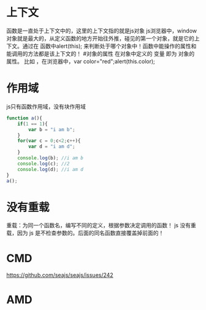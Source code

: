 # 上下文
函数是一直处于上下文中的，这里的上下文指的就是js对象
js浏览器中，window 对象就是最大的，从定义函数的地方开始往外推，碰见的第一个对象，就是它的上下文。通过在 函数中alert(this); 来判断处于哪个对象中！函数中能操作的属性和能调用的方法都是该上下文的！
#对象的属性
在对象中定义的 变量 即为 对象的属性。
比如 ，在浏览器中，var color="red";alert(this.color);

# 作用域
js只有函数作用域，没有块作用域
```javascript
function a(){
    if(1 == 1){
        var b = "i am b";
    }
    for(var c = 0;c<2;c++){
        var d = "i am d";
    }
    console.log(b); //i am b
    console.log(c); //2
    console.log(d); //i am d
}
a();
```

# 没有重载
重载：为同一个函数名，编写不同的定义，根据参数决定调用的函数！
js 没有重载，因为 js 是不检查参数的。后面的同名函数直接覆盖掉前面的！
# CMD
https://github.com/seajs/seajs/issues/242
# AMD
